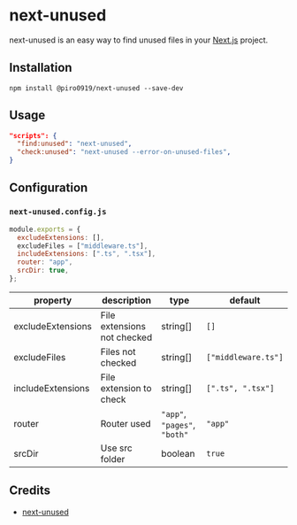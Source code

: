 # next-unused

next-unused is an easy way to find unused files in your [Next.js](https://github.com/vercel/next.js) project.

## Installation

```cli
npm install @piro0919/next-unused --save-dev
```

## Usage

```json
"scripts": {
  "find:unused": "next-unused",
  "check:unused": "next-unused --error-on-unused-files",
}
```

## Configuration

### `next-unused.config.js`

```js
module.exports = {
  excludeExtensions: [],
  excludeFiles = ["middleware.ts"],
  includeExtensions: [".ts", ".tsx"],
  router: "app",
  srcDir: true,
};
```

| property          | description                 | type                         | default             |
| ----------------- | --------------------------- | ---------------------------- | ------------------- |
| excludeExtensions | File extensions not checked | string[]                     | `[]`                |
| excludeFiles      | Files not checked           | string[]                     | `["middleware.ts"]` |
| includeExtensions | File extension to check     | string[]                     | `[".ts", ".tsx"]`   |
| router            | Router used                 | `"app"`, `"pages"`, `"both"` | `"app"`             |
| srcDir            | Use src folder              | boolean                      | `true`              |

## Credits

- [next-unused](https://www.npmjs.com/package/next-unused)
